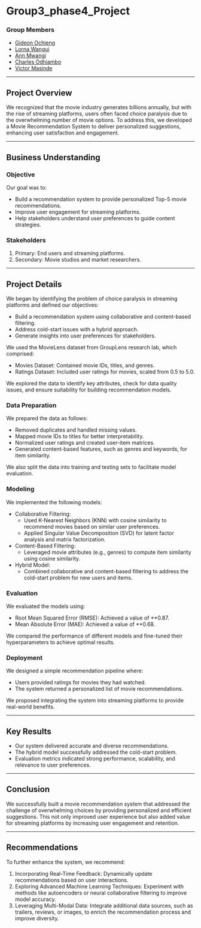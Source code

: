 # Group3_phase4_Project

### Group Members
- [Gideon Ochieng](https://github.com/OchiengGideon)  
- [Lorna Wangui](https://github.com/lorna-creator)  
- [Ann Mwangi](https://github.com/ann-mw)  
- [Charles Odhiambo](https://github.com/T-hoveen)  
- [Victor Masinde](https://github.com/Masinde10)  

---

## Project Overview
We recognized that the movie industry generates billions annually, but with the rise of streaming platforms, users often faced choice paralysis due to the overwhelming number of movie options. To address this, we developed a Movie Recommendation System to deliver personalized suggestions, enhancing user satisfaction and engagement.

---

## Business Understanding

### Objective
Our goal was to:
- Build a recommendation system to provide personalized Top-5 movie recommendations.  
- Improve user engagement for streaming platforms.  
- Help stakeholders understand user preferences to guide content strategies.  

### Stakeholders
1. Primary: End users and streaming platforms.  
2. Secondary: Movie studios and market researchers.  

---

## Project Details

We began by identifying the problem of choice paralysis in streaming platforms and defined our objectives:
- Build a recommendation system using collaborative and content-based filtering.  
- Address cold-start issues with a hybrid approach.  
- Generate insights into user preferences for stakeholders.

We used the MovieLens dataset from GroupLens research lab, which comprised:  
- Movies Dataset: Contained movie IDs, titles, and genres.  
- Ratings Dataset: Included user ratings for movies, scaled from 0.5 to 5.0.  

We explored the data to identify key attributes, check for data quality issues, and ensure suitability for building recommendation models.

### Data Preparation
We prepared the data as follows:
- Removed duplicates and handled missing values.  
- Mapped movie IDs to titles for better interpretability.  
- Normalized user ratings and created user-item matrices.  
- Generated content-based features, such as genres and keywords, for item similarity.  

We also split the data into training and testing sets to facilitate model evaluation.

### Modeling
We implemented the following models:
- Collaborative Filtering:  
  - Used K-Nearest Neighbors (KNN) with cosine similarity to recommend movies based on similar user preferences.  
  - Applied Singular Value Decomposition (SVD) for latent factor analysis and matrix factorization.  
- Content-Based Filtering:  
  - Leveraged movie attributes (e.g., genres) to compute item similarity using cosine similarity.  
- Hybrid Model:  
  - Combined collaborative and content-based filtering to address the cold-start problem for new users and items.  

### Evaluation
We evaluated the models using:
- Root Mean Squared Error (RMSE): Achieved a value of **0.87.  
- Mean Absolute Error (MAE): Achieved a value of **0.68.  

We compared the performance of different models and fine-tuned their hyperparameters to achieve optimal results.

### Deployment
We designed a simple recommendation pipeline where:
- Users provided ratings for movies they had watched.  
- The system returned a personalized list of movie recommendations.  

We proposed integrating the system into streaming platforms to provide real-world benefits.

---

## Key Results
- Our system delivered accurate and diverse recommendations.  
- The hybrid model successfully addressed the cold-start problem.  
- Evaluation metrics indicated strong performance, scalability, and relevance to user preferences.  

---

## Conclusion
We successfully built a movie recommendation system that addressed the challenge of overwhelming choices by providing personalized and efficient suggestions. This not only improved user experience but also added value for streaming platforms by increasing user engagement and retention.

---

## Recommendations
To further enhance the system, we recommend:  
1. Incorporating Real-Time Feedback: Dynamically update recommendations based on user interactions.  
2. Exploring Advanced Machine Learning Techniques: Experiment with methods like autoencoders or neural collaborative filtering to improve model accuracy.  
3. Leveraging Multi-Modal Data: Integrate additional data sources, such as trailers, reviews, or images, to enrich the recommendation process and improve diversity.
